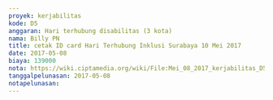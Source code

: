 ```yaml
---
proyek: kerjabilitas
kode: D5
anggaran: Hari terhubung disabilitas (3 kota)
nama: Billy PN
title: cetak ID card Hari Terhubung Inklusi Surabaya 10 Mei 2017
date: 2017-05-08
biaya: 139000
nota: https://wiki.ciptamedia.org/wiki/File:Mei_08_2017_kerjabilitas_D5_idcard_billy.jpg
tanggalpelunasan: 2017-05-08
notapelunasan:
---
```

